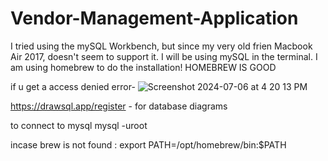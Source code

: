 # Vendor-Management-Application


I tried using the mySQL Workbench, but since my very old frien Macbook Air 2017, doesn't seem to support it. I will be using mySQL in the terminal. I am using homebrew to do the installation! HOMEBREW IS GOOD

if u get a access denied error-
![Screenshot 2024-07-06 at 4 20 13 PM](https://github.com/Axiom0599/Vendor-Management-Application/assets/63239974/d27eb281-b32f-4fca-81b3-b9805afc0d1a)


https://drawsql.app/register - for database diagrams



to connect to mysql 
mysql -uroot

incase brew is not found : export PATH=/opt/homebrew/bin:$PATH

